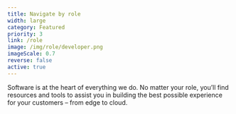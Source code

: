 ```yaml
---
title: Navigate by role
width: large
category: Featured
priority: 3
link: /role
image: /img/role/developer.png
imageScale: 0.7
reverse: false
active: true
---
```


Software is at the heart of everything we do. No matter your role, you’ll find resources and tools to assist you in building the best possible experience for your customers – from edge to cloud.